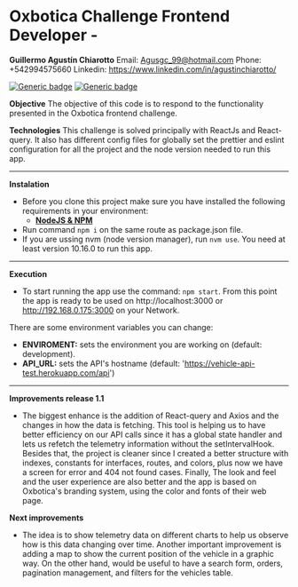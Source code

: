 # Oxbotica Challenge Frontend Developer -

**Guillermo Agustín Chiarotto**
Email: Agusgc_99@hotmail.com
Phone: +542994575660
Linkedin: https://www.linkedin.com/in/agustinchiarotto/

[![Generic badge](https://img.shields.io/badge/node->=v10.16.0-green.svg)](https://shields.io/)
[![Generic badge](https://img.shields.io/badge/npm-v5.6.0-green.svg)](https://shields.io/)

**Objective**
The objective of this code is to respond to the functionality presented in the Oxbotica frontend challenge.

**Technologies**
This challenge is solved principally with ReactJs and React-query. It also has different config files for globally set the prettier and eslint configuration for all the project and the node version needed to run this app.

---

**Instalation**

- Before you clone this project make sure you have installed the following requirements in your environment:
  - [**NodeJS & NPM**](https://nodejs.org/en/download/package-manager/)
- Run command `npm i` on the same route as package.json file.
- If you are ussing nvm (node version manager), run `nvm use`. You need at least version 10.16.0 to run this app.

---

**Execution**

- To start running the app use the command: `npm start`. From this point the app is ready to be used on http://localhost:3000 or http://192.168.0.175:3000 on your Network.

There are some environment variables you can change:

- **ENVIROMENT:** sets the environment you are working on (default: development).
- **API_URL:** sets the API's hostname (default: 'https://vehicle-api-test.herokuapp.com/api')

---

**Improvements release 1.1**

- The biggest enhance is the addition of React-query and Axios and the changes in how the data is fetching. This tool is helping us to have better efficiency on our API calls since it has a global state handler and lets us refetch the telemetry information without the setIntervalHook. Besides that, the project is cleaner since I created a better structure with indexes, constants for interfaces, routes, and colors, plus now we have a screen for error and 404 not found cases. Finally, The look and feel and the user experience are also better and the app is based on Oxbotica's branding system, using the color and fonts of their web page.

**Next improvements**

- The idea is to show telemetry data on different charts to help us observe how is this data changing over time. Another important improvement is adding a map to show the current position of the vehicle in a graphic way.
  On the other hand, would be useful to have a search form, orders, pagination management, and filters for the vehicles table.
